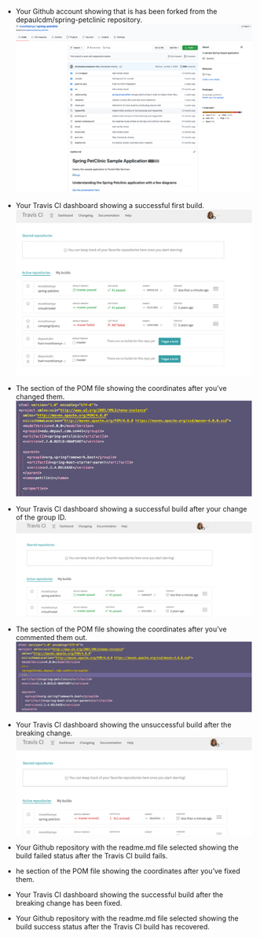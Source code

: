 - Your Github account showing that is has been forked from the depaulcdm/spring-petclinic repository.
![Screen Capture #1](figures/1.png)

- Your Travis CI dashboard showing a successful first build.
![Screen Capture #2](figures/2.png)

- The section of the POM file showing the coordinates after you’ve changed them.
![Screen Capture #3](figures/3.png)

- Your Travis CI dashboard showing a successful build after your change of the group ID.
![Screen Capture #4](figures/4.png)

- The section of the POM file showing the coordinates after you’ve commented them out.
![Screen Capture #5](figures/5.png)

- Your Travis CI dashboard showing the unsuccessful build after the breaking change.
![Screen Capture #6](figures/6.png)

- Your Github repository with the readme.md file selected showing the build failed status after the Travis CI build fails.

- he section of the POM file showing the coordinates after you’ve fixed them.

- Your Travis CI dashboard showing the successful build after the breaking change has been fixed.

- Your Github repository with the readme.md file selected showing the build success status after the Travis CI build has recovered.